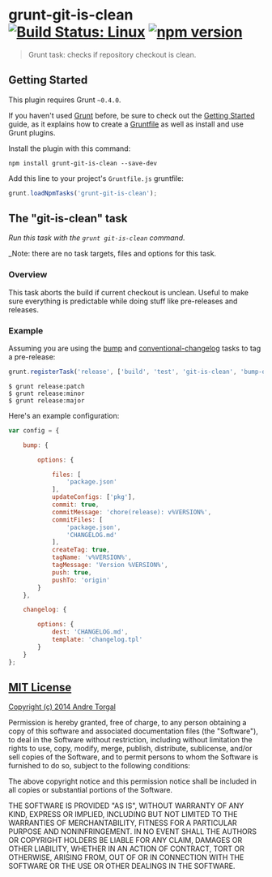 # grunt-git-is-clean [![Build Status: Linux](http://img.shields.io/travis/andrezero/grunt-git-is-clean/master.svg?style=flat-square)](https://travis-ci.org/andrezero/grunt-git-is-clean) [![npm version](http://img.shields.io/npm/v/grunt-git-is-clean.svg?style=flat-square)](https://npmjs.org/grunt-git-is-clean)

> Grunt task: checks if repository checkout is clean.


## Getting Started

This plugin requires Grunt `~0.4.0`.

If you haven't used [Grunt](http://gruntjs.com/) before, be sure to check out the
[Getting Started](http://gruntjs.com/getting-started) guide, as it explains how to create a
[Gruntfile](http://gruntjs.com/sample-gruntfile) as well as install and use Grunt plugins.

Install the plugin with this command:

```shell
npm install grunt-git-is-clean --save-dev
```

Add this line to your project's `Gruntfile.js` gruntfile:

```javascript
grunt.loadNpmTasks('grunt-git-is-clean');
```

## The "git-is-clean" task

_Run this task with the `grunt git-is-clean` command._

_Note: there are no task targets, files and options for this task.


### Overview

This task aborts the build if current checkout is unclean. Useful to make sure everything is predictable while doing
stuff like pre-releases and releases.

### Example

Assuming you are using the [bump](https://github.com/vojtajina/grunt-bump) and
[conventional-changelog](https://github.com/btford/grunt-conventional-changelog) tasks to tag a pre-release:


```javascript
grunt.registerTask('release', ['build', 'test', 'git-is-clean', 'bump-only:prerelease', 'changelog', 'bump-commit']);
```

```
$ grunt release:patch
$ grunt release:minor
$ grunt release:major
```

Here's an example configuration:

```javascript
var config = {

    bump: {

        options: {

            files: [
                'package.json'
            ],
            updateConfigs: ['pkg'],
            commit: true,
            commitMessage: 'chore(release): v%VERSION%',
            commitFiles: [
                'package.json',
                'CHANGELOG.md'
            ],
            createTag: true,
            tagName: 'v%VERSION%',
            tagMessage: 'Version %VERSION%',
            push: true,
            pushTo: 'origin'
        }
    },

    changelog: {

        options: {
            dest: 'CHANGELOG.md',
            template: 'changelog.tpl'
        }
    }
};
```

## [MIT License](LICENSE-MIT)

[Copyright (c) 2014 Andre Torgal](http://andrezero.mit-license.org/2014)

Permission is hereby granted, free of charge, to any person obtaining a copy of
this software and associated documentation files (the "Software"), to deal in
the Software without restriction, including without limitation the rights to
use, copy, modify, merge, publish, distribute, sublicense, and/or sell copies of
the Software, and to permit persons to whom the Software is furnished to do so,
subject to the following conditions:

The above copyright notice and this permission notice shall be included in all
copies or substantial portions of the Software.

THE SOFTWARE IS PROVIDED "AS IS", WITHOUT WARRANTY OF ANY KIND, EXPRESS OR
IMPLIED, INCLUDING BUT NOT LIMITED TO THE WARRANTIES OF MERCHANTABILITY, FITNESS
FOR A PARTICULAR PURPOSE AND NONINFRINGEMENT. IN NO EVENT SHALL THE AUTHORS OR
COPYRIGHT HOLDERS BE LIABLE FOR ANY CLAIM, DAMAGES OR OTHER LIABILITY, WHETHER
IN AN ACTION OF CONTRACT, TORT OR OTHERWISE, ARISING FROM, OUT OF OR IN
CONNECTION WITH THE SOFTWARE OR THE USE OR OTHER DEALINGS IN THE SOFTWARE.

